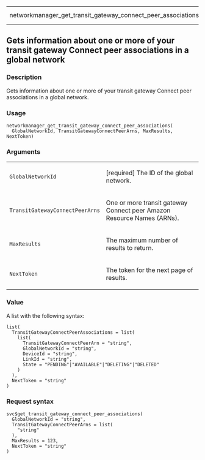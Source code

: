 <table style="width: 100%;">
<tbody>
<tr class="odd">
<td>networkmanager_get_transit_gateway_connect_peer_associations</td>
<td style="text-align: right;">R Documentation</td>
</tr>
</tbody>
</table>

## Gets information about one or more of your transit gateway Connect peer associations in a global network

### Description

Gets information about one or more of your transit gateway Connect peer
associations in a global network.

### Usage

    networkmanager_get_transit_gateway_connect_peer_associations(
      GlobalNetworkId, TransitGatewayConnectPeerArns, MaxResults, NextToken)

### Arguments

<table>
<colgroup>
<col style="width: 35%" />
<col style="width: 65%" />
</colgroup>
<tbody>
<tr class="odd">
<td><code
id="networkmanager_get_transit_gateway_connect_peer_associations_:_GlobalNetworkId">GlobalNetworkId</code></td>
<td><p>[required] The ID of the global network.</p></td>
</tr>
<tr class="even">
<td><code
id="networkmanager_get_transit_gateway_connect_peer_associations_:_TransitGatewayConnectPeerArns">TransitGatewayConnectPeerArns</code></td>
<td><p>One or more transit gateway Connect peer Amazon Resource Names
(ARNs).</p></td>
</tr>
<tr class="odd">
<td><code
id="networkmanager_get_transit_gateway_connect_peer_associations_:_MaxResults">MaxResults</code></td>
<td><p>The maximum number of results to return.</p></td>
</tr>
<tr class="even">
<td><code
id="networkmanager_get_transit_gateway_connect_peer_associations_:_NextToken">NextToken</code></td>
<td><p>The token for the next page of results.</p></td>
</tr>
</tbody>
</table>

### Value

A list with the following syntax:

    list(
      TransitGatewayConnectPeerAssociations = list(
        list(
          TransitGatewayConnectPeerArn = "string",
          GlobalNetworkId = "string",
          DeviceId = "string",
          LinkId = "string",
          State = "PENDING"|"AVAILABLE"|"DELETING"|"DELETED"
        )
      ),
      NextToken = "string"
    )

### Request syntax

    svc$get_transit_gateway_connect_peer_associations(
      GlobalNetworkId = "string",
      TransitGatewayConnectPeerArns = list(
        "string"
      ),
      MaxResults = 123,
      NextToken = "string"
    )
